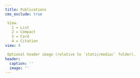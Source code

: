```yaml
---
title: Publications
cms_exclude: true

 View.
   1 = List
   2 = Compact
   3 = Card
   4 = Citation
view: 4

 Optional header image (relative to `static/media/` folder).
header:
  caption: ''
  image: ''
---
```

